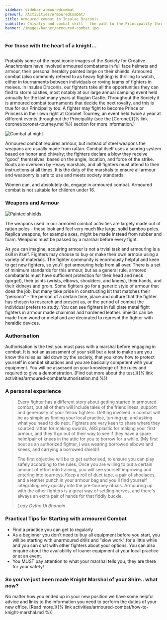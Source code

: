```yaml
---
sidebar: sidebar-armouredcombat
prevurl: /Activities/ArmouredCombat/
title: Armoured combat in Insulae Draconis
subtitle: Chivalry and combat skill - the path to the Principality throne
banner: /images/banner/armoured-combat.jpg
---
```


### For those with the heart of a knight...

<img src="/images/armoured-combat/heavysq.jpg" class="rounded shadow float-md-end m-2" alt="" />

Probably some of the most iconic images of the Society for Creative Anachronism have involved armoured combatants in full face helmets and armour, their personal heraldry painted large on their shields. Armoured combat (also commonly refered to as heavy fighting) is thrilling to watch, either in tournaments between individuals or roving teams of fighters in melees. In Insulae Draconis, our fighters take all the opportunities they can find to storm castles, most notably at our large annual camping event held annually for the last many years at Raglan Castle. Throughout the Society it is armoured combat tournaments that decide the next royalty, and this is true for our Principality too: A fighter may fight to become Prince or Princess in their own right at Coronet Tourney, an event held twice a year at different events throughout the Principality (see the [Coronet]({% link coronet/coronet-tourney.md %}) section for more information.)


<img src="/images/armoured-combat/night.jpg" class="rounded shadow float-md-end m-2" alt="Combat at night" />

Armoured combat requires armour, but instead of steel weapons the weapons are usually made from rattan. Combat itself uses a scoring system based on honor and chivalry; the fighters declare a blow they receive &quot;good&quot; themselves, based on the angle, location, and force of the strike. Bouts are overseen by Heavy marshals, and all fighters must attend to their instructions at all times. It is the duty of the marshals to ensure all armour and weaponry is safe to use and meets society standards.

Women can, and absolutely do, engage in armoured combat. Armoured combat is not suitable for children under 16.


### Weapons and Armour

<img src="/images/armoured-combat/shields.jpg" class="rounded shadow float-md-end m-2" alt="Painted shields" />

The weapons used in our armored combat activities are largely made out of rattan poles - these look and feel very much like large, solid bamboo poles. Replica weapons, for example axes, might be made instead from rubber and foam. Weapons must be passed by a marshal before every fight.

As you can imagine, acquiring armour is not a trvial task and armouring is a skill in itself. Fighters may choose to buy or make their own armour using a variety of materials. The fighter community is enormously helpful and keen to get new fighters, so you'll get armouring help from all over. There is a set of minimum standards for this armour, but as a general rule, armored combatants must have sufficient protection for their head and neck (gorget), their joints (wrists, elbows, shoulders, and knees), their hands, and their kidneys and groin. Some fighters go for a generic style of armour that does the job, but many take pride in constructing kit that matches their &quot;persona&quot; - the person of a certain time, place and culture that the fighter has chosen to research and present as, or the period of combat the individual prefers to study. You can see fighters in full plate metal fight fighters in armour made  chainmail and  hardened leather. Shields can be made from wood or metal and are decorated to represnt the fighter with heraldic devices.

### Authorisation

Authorisation is the test you must pass with a marshal before engaging in combat. It is not an assessment of your skill but a test to make sure you know the rules as laid down by the society, that you know how to protect yourself in combat situations and you are basically competent with your equipment. You will be assessed on your knowledge of the rules and required to give a demonstration. [Find out more about the test.]({% link activities/armoured-combat/authorisation.md %})

### A personal experience

<blockquote class="testimonial">
  <p style="text-align: left;">
    Every fighter has a different story about getting started in armoured combat, but all of them will include tales of the friendliness, support and generosity of your fellow fighters. Getting involved in combat will be as simple as finding your local practice, turning up, and asking what you need to do next. Fighters are very keen to share where they sourced rattan for making swords, ABS plastic for making your first armour, and they'll go out of their way to see if they have a spare helm/pair of knees in the attic for you to borrow for a while. (My first bout as an authorized fighter, I was wearing borrowed elbows and knees, and carrying a borrowed shield!)
  </p>
  <p style="text-align: left;">
    The first objective will be to get authorised, to ensure you can play safely according to the rules. Once you are willing to put a certain amount of effort into training, you will see yourself improving and entering into tourneys. Keep a roll of duct tape, a pair of shoelaces, and a leather punch in your armour bag and you'll find yourself integrating very quickly into the pre-tourney rituals. Armouring up with the other fighters is a great way of settling nerves, and there's always an extra pair of hands for that fiddly buckle.
  </p>
<cite>
<span class="name">Lady Gytha Ui Bhanain</span>
</cite>
</blockquote>


### Practical Tips for Starting with armoured Combat


- Find a practice you can get to regularly
- As a beginner you don't need to buy all equipment before you start, you will be starting with unarmoured drills and &quot;slow work&quot; for a little while and you can chat with other fighters about your options. You can also enquire about the availability of loaner equipment at your local practice or at an event.
- You MUST pay attention to what your marshal tells you, they are there for your safety! 

### So you've just been made Knight Marshal of your Shire.. what now?

No matter how you ended up in your new position we have some helpful advice and links to the information you need to perform the duties of your new office. [Read more.]({% link activities/armoured-combat/how-to-knight-marshal.md %})
